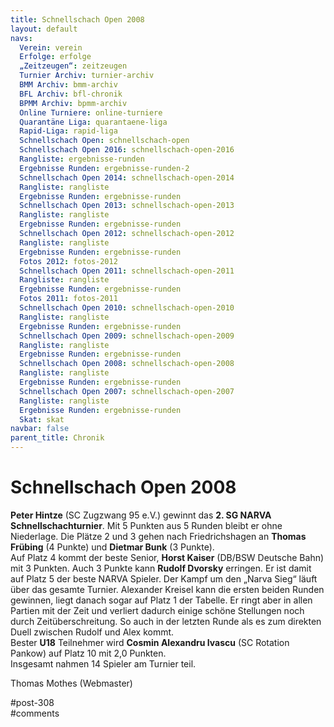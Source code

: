 ```yaml
---
title: Schnellschach Open 2008 
layout: default
navs:
  Verein: verein
  Erfolge: erfolge
  „Zeitzeugen“: zeitzeugen
  Turnier Archiv: turnier-archiv
  BMM Archiv: bmm-archiv
  BFL Archiv: bfl-chronik
  BPMM Archiv: bpmm-archiv
  Online Turniere: online-turniere
  Quarantäne Liga: quarantaene-liga
  Rapid-Liga: rapid-liga
  Schnellschach Open: schnellschach-open
  Schnellschach Open 2016: schnellschach-open-2016
  Rangliste: ergebnisse-runden
  Ergebnisse Runden: ergebnisse-runden-2
  Schnellschach Open 2014: schnellschach-open-2014
  Rangliste: rangliste
  Ergebnisse Runden: ergebnisse-runden
  Schnellschach Open 2013: schnellschach-open-2013
  Rangliste: rangliste
  Ergebnisse Runden: ergebnisse-runden
  Schnellschach Open 2012: schnellschach-open-2012
  Rangliste: rangliste
  Ergebnisse Runden: ergebnisse-runden
  Fotos 2012: fotos-2012
  Schnellschach Open 2011: schnellschach-open-2011
  Rangliste: rangliste
  Ergebnisse Runden: ergebnisse-runden
  Fotos 2011: fotos-2011
  Schnellschach Open 2010: schnellschach-open-2010
  Rangliste: rangliste
  Ergebnisse Runden: ergebnisse-runden
  Schnellschach Open 2009: schnellschach-open-2009
  Rangliste: rangliste
  Ergebnisse Runden: ergebnisse-runden
  Schnellschach Open 2008: schnellschach-open-2008
  Rangliste: rangliste
  Ergebnisse Runden: ergebnisse-runden
  Schnellschach Open 2007: schnellschach-open-2007
  Rangliste: rangliste
  Ergebnisse Runden: ergebnisse-runden
  Skat: skat
navbar: false
parent_title: Chronik
---
```

<div class="post-308 page type-page status-publish hentry" id="post-308">
<h1 class="entry-title">Schnellschach Open 2008</h1>
<div class="entry-content">
<p><strong>Peter Hintze</strong> (SC Zugzwang 95 e.V.) gewinnt das <strong>2. SG NARVA Schnellschachturnier</strong>. Mit 5 Punkten aus 5 Runden bleibt er ohne Niederlage. Die Plätze 2 und 3 gehen nach Friedrichshagen an <strong>Thomas Frübing</strong> (4 Punkte) und <strong>Dietmar Bunk</strong> (3 Punkte).<br/>
Auf Platz 4 kommt der beste Senior, <strong>Horst Kaiser</strong> (DB/BSW Deutsche Bahn) mit 3 Punkten. Auch 3 Punkte kann <strong>Rudolf Dvorsky</strong> erringen. Er ist damit auf Platz 5 der beste NARVA Spieler. Der Kampf um den „Narva Sieg“ läuft über das gesamte Turnier. Alexander Kreisel kann die ersten beiden Runden gewinnen, liegt danach sogar auf Platz 1 der Tabelle. Er ringt aber in allen Partien mit der Zeit und verliert dadurch einige schöne Stellungen noch durch Zeitüberschreitung. So auch in der letzten Runde als es zum direkten Duell zwischen Rudolf und Alex kommt.<br/>
Bester <strong>U18</strong> Teilnehmer wird <strong>Cosmin Alexandru Ivascu</strong> (SC Rotation Pankow) auf Platz 10 mit 2,0 Punkten.<br/>
Insgesamt nahmen 14 Spieler am Turnier teil.</p>
<p>Thomas Mothes (Webmaster)</p>
</div><!-- .entry-content -->
</div> #post-308 
<div id="comments">
</div> #comments 
